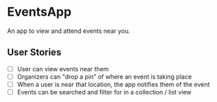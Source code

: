 # EventsApp

An app to view and attend events near you. 

## User Stories 
- [ ] User can view events near them 
- [ ] Organizers can "drop a pin" of where an event is taking place 
- [ ] When a user is near that location, the app notifies them of the event
- [ ] Events can be searched and filter for in a collection / list view 
